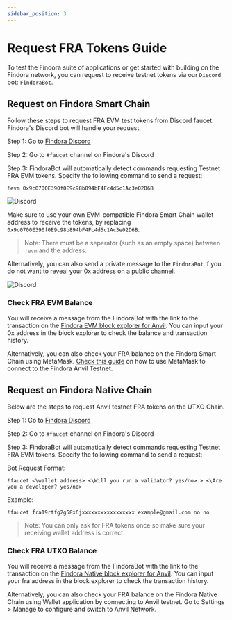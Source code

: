 ```yaml
---
sidebar_position: 3
--- 
```


# Request FRA Tokens Guide

To test the Findora suite of applications or get started with building on the Findora network, you can request to receive testnet tokens via our `Discord` bot:  `FindoraBot`.

## Request on Findora Smart Chain
Follow these steps to request FRA EVM test tokens from Discord faucet. Findora's Discord bot will handle your request.

Step 1: Go to [Findora Discord](https://discord.gg/8bdb8KHuaB)

Step 2: Go to `#faucet` channel on Findora's Discord

Step 3: FindoraBot will automatically detect commands requesting Testnet FRA EVM tokens. Specify the following command to send a request:

```
!evm 0x9c0700E390f0E9c98b894bF4Fc4d5c1Ac3e02D6B
```

![Discord](/img/evm/direct_evm_faucet.png) 

Make sure to use your own EVM-compatible Findora Smart Chain wallet address to receive the tokens, by replacing `0x9c0700E390f0E9c98b894bF4Fc4d5c1Ac3e02D6B`.
> Note: There must be a seperator (such as an empty space) between `!evm` and the address.

Alternatively, you can also send a private message to the `FindoraBot` if you do not want to reveal your 0x address on a public channel.

![Discord](/img/evm/discord_1.png)

### Check FRA EVM Balance
You will receive a message from the FindoraBot with the link to the transaction on the [Findora EVM block explorer for Anvil](https://testnet-anvil.evm.findorascan.io/). You can input your 0x address in the block explorer to check the balance and transaction history.

Alternatively, you can also check your FRA balance on the Findora Smart Chain using MetaMask. [Check this guide](/docs/components/findora-evm/metamask) on how to use MetaMask to connect to the Findora Anvil Testnet.

## Request on Findora Native Chain
Below are the steps to request Anvil testnet FRA tokens on the UTXO Chain.

Step 1: Go to [Findora Discord](https://discord.gg/8bdb8KHuaB)

Step 2: Go to `#faucet` channel on Findora's Discord

Step 3: FindoraBot will automatically detect commands requesting Testnet FRA EVM tokens. Specify the following command to send a request:

Bot Request Format:
```
!faucet <\wallet address> <\Will you run a validator? yes/no> > <\Are you a developer? yes/no>
```
Example:
```
!faucet fra19rtfg2g58x6jxxxxxxxxxxxxxxxxx example@gmail.com no no
```

> Note: You can only ask for FRA tokens once so make sure your receiving wallet address is correct.

### Check FRA UTXO Balance
You will receive a message from the FindoraBot with the link to the transaction on the [Findora Native block explorer for Anvil](https://prod-testnet.findorascan.io/). You can input your fra address in the block explorer to check the transaction history.

Alternatively, you can also check your FRA balance on the Findora Native Chain using Wallet application by connecting to Anvil testnet. Go to Settings > Manage to configure and switch to Anvil Network.